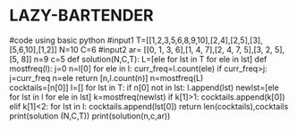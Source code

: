 # LAZY-BARTENDER
#code using basic python
#input1
T=[[1,2,3,5,6,8,9,10],[2,4],[2,5],[3],[5,6,10],[1,2]]
N=10
C=6
#input2
ar= [[0, 1, 3, 6],[1, 4, 7],[2, 4, 7, 5],[3, 2, 5],[5, 8]]
n=9
c=5
def solution(N,C,T):
    L=[ele for lst in T for ele in lst]
    def mostfreq(l):
        j=0
        n=l[0]
        for ele in l:
            curr_freq=l.count(ele)
            if curr_freq>j:
                j=curr_freq
                n=ele
        return [n,l.count(n)]
    n=mostfreq(L)     
    cocktails=[n[0]]
    l=[]
    for lst in T:
        if n[0] not in lst:
            l.append(lst)
    newlst=[ele for lst in l for ele in lst]
    k=mostfreq(newlst)
    if k[1]>1:
        cocktails.append(k[0])
    elif k[1]<2:
        for lst in l:
            cocktails.append(lst[0])
    return len(cocktails),cocktails
print(solution (N,C,T))
print(solution(n,c,ar))
